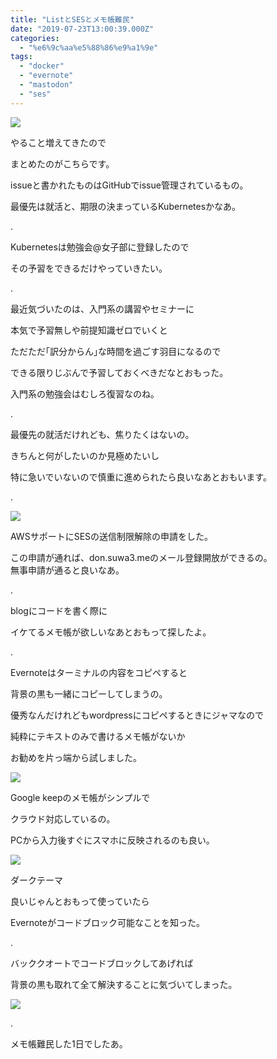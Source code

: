 ```yaml
---
title: "ListとSESとメモ帳難民"
date: "2019-07-23T13:00:39.000Z"
categories: 
  - "%e6%9c%aa%e5%88%86%e9%a1%9e"
tags: 
  - "docker"
  - "evernote"
  - "mastodon"
  - "ses"
---
```


![](/images/img_20190723_0140336387507035932527979.jpg)

やること増えてきたので

まとめたのがこちらです。

issueと書かれたものはGitHubでissue管理されているもの。

最優先は就活と、期限の決まっているKubernetesかなあ。

.

Kubernetesは勉強会@女子部に登録したので

その予習をできるだけやっていきたい。

.

最近気づいたのは、入門系の講習やセミナーに

本気で予習無しや前提知識ゼロでいくと

ただただ｢訳分からん｣な時間を過ごす羽目になるので

できる限りじぶんで予習しておくべきだなとおもった。

入門系の勉強会はむしろ復習なのね。

.

最優先の就活だけれども、焦りたくはないの。

きちんと何がしたいのか見極めたいし

特に急いでいないので慎重に進められたら良いなあとおもいます。

.

![](/images/2019-07-23_134778489162722314069.png)

AWSサポートにSESの送信制限解除の申請をした。

この申請が通れば、don.suwa3.meのメール登録開放ができるの。  
無事申請が通ると良いなあ。

.

blogにコードを書く際に

イケてるメモ帳が欲しいなあとおもって探したよ。

.

Evernoteはターミナルの内容をコピペすると

背景の黒も一緒にコピーしてしまうの。

優秀なんだけれどもwordpressにコピペするときにジャマなので

純粋にテキストのみで書けるメモ帳がないか

お勧めを片っ端から試しました。

![](/images/2019-07-23_188178736976643281798.png)

Google keepのメモ帳がシンプルで

クラウド対応しているの。

PCから入力後すぐにスマホに反映されるのも良い。

![](/images/screenshot_20190723-1807528485106910625580804.jpg)

ダークテーマ

良いじゃんとおもって使っていたら

Evernoteがコードブロック可能なことを知った。

.

バッククオートでコードブロックしてあげれば

背景の黒も取れて全て解決することに気づいてしまった。

![](/images/2019-07-23_223131701800809687520.png)

.

メモ帳難民した1日でしたあ。
